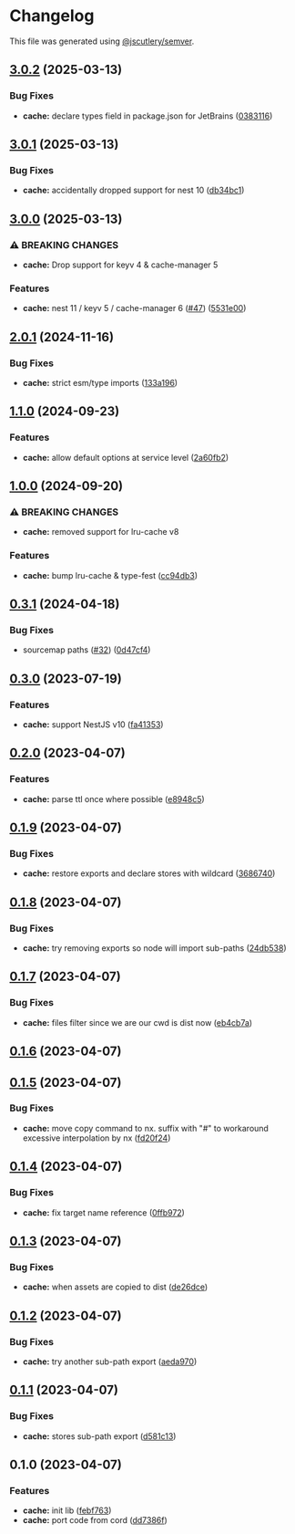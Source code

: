 # Changelog

This file was generated using [@jscutlery/semver](https://github.com/jscutlery/semver).

## [3.0.2](https://github.com/SeedCompany/libs/compare/cache-3.0.1...cache-3.0.2) (2025-03-13)


### Bug Fixes

* **cache:** declare types field in package.json for JetBrains ([0383116](https://github.com/SeedCompany/libs/commit/0383116fa28a9ace07a26d3beecd1950fab0e748))

## [3.0.1](https://github.com/SeedCompany/libs/compare/cache-3.0.0...cache-3.0.1) (2025-03-13)


### Bug Fixes

* **cache:** accidentally dropped support for nest 10 ([db34bc1](https://github.com/SeedCompany/libs/commit/db34bc11d415c062c68f359245f490b54457e905))

## [3.0.0](https://github.com/SeedCompany/libs/compare/cache-2.0.1...cache-3.0.0) (2025-03-13)


### ⚠ BREAKING CHANGES

* **cache:** Drop support for keyv 4 & cache-manager 5

### Features

* **cache:** nest 11 / keyv 5 / cache-manager 6 ([#47](https://github.com/SeedCompany/libs/issues/47)) ([5531e00](https://github.com/SeedCompany/libs/commit/5531e00f59a271b05c128e6213654d04734591f2))

## [2.0.1](https://github.com/SeedCompany/libs/compare/cache-2.0.0...cache-2.0.1) (2024-11-16)


### Bug Fixes

* **cache:** strict esm/type imports ([133a196](https://github.com/SeedCompany/libs/commit/133a196150caa51efe930041180869feb79715e2))

## [1.1.0](https://github.com/SeedCompany/libs/compare/cache-1.0.0...cache-1.1.0) (2024-09-23)


### Features

* **cache:** allow default options at service level ([2a60fb2](https://github.com/SeedCompany/libs/commit/2a60fb286811729a919b409a78b06e8bdfa47bac))

## [1.0.0](https://github.com/SeedCompany/libs/compare/cache-0.3.1...cache-1.0.0) (2024-09-20)


### ⚠ BREAKING CHANGES

* **cache:** removed support for lru-cache v8

### Features

* **cache:** bump lru-cache & type-fest ([cc94db3](https://github.com/SeedCompany/libs/commit/cc94db39eb43ab242f06102d6fa62ea698c16366))

## [0.3.1](https://github.com/SeedCompany/libs/compare/cache-0.3.0...cache-0.3.1) (2024-04-18)


### Bug Fixes

* sourcemap paths ([#32](https://github.com/SeedCompany/libs/issues/32)) ([0d47cf4](https://github.com/SeedCompany/libs/commit/0d47cf47898fbe24f3adb8fdf4cb000b40f68a89))

## [0.3.0](https://github.com/SeedCompany/libs/compare/cache-0.2.0...cache-0.3.0) (2023-07-19)


### Features

* **cache:** support NestJS v10 ([fa41353](https://github.com/SeedCompany/libs/commit/fa4135393fd13b2b2676d5a20f909e4880443b6e))

## [0.2.0](https://github.com/SeedCompany/libs/compare/cache-0.1.9...cache-0.2.0) (2023-04-07)


### Features

* **cache:** parse ttl once where possible ([e8948c5](https://github.com/SeedCompany/libs/commit/e8948c5deff8e1d1306b0b7e2634c8040ad72db4))

## [0.1.9](https://github.com/SeedCompany/libs/compare/cache-0.1.8...cache-0.1.9) (2023-04-07)


### Bug Fixes

* **cache:** restore exports and declare stores with wildcard ([3686740](https://github.com/SeedCompany/libs/commit/3686740ed4cafb23579a055a017460c7d1e54534))

## [0.1.8](https://github.com/SeedCompany/libs/compare/cache-0.1.7...cache-0.1.8) (2023-04-07)


### Bug Fixes

* **cache:** try removing exports so node will import sub-paths ([24db538](https://github.com/SeedCompany/libs/commit/24db538b6d70475b296e4f46b7c6d1f9c1da6638))

## [0.1.7](https://github.com/SeedCompany/libs/compare/cache-0.1.6...cache-0.1.7) (2023-04-07)


### Bug Fixes

* **cache:** files filter since we are our cwd is dist now ([eb4cb7a](https://github.com/SeedCompany/libs/commit/eb4cb7ac6569de5fca23999c2ed6cc6ac68a5895))

## [0.1.6](https://github.com/SeedCompany/libs/compare/cache-0.1.5...cache-0.1.6) (2023-04-07)

## [0.1.5](https://github.com/SeedCompany/libs/compare/cache-0.1.4...cache-0.1.5) (2023-04-07)


### Bug Fixes

* **cache:** move copy command to nx. suffix with "#" to workaround excessive interpolation by nx ([fd20f24](https://github.com/SeedCompany/libs/commit/fd20f2441b5bc73f80aae5adf1b3cd119970d499))

## [0.1.4](https://github.com/SeedCompany/libs/compare/cache-0.1.3...cache-0.1.4) (2023-04-07)


### Bug Fixes

* **cache:** fix target name reference ([0ffb972](https://github.com/SeedCompany/libs/commit/0ffb972a6c4b5d9d8a63e67f2b835048265a6fcf))

## [0.1.3](https://github.com/SeedCompany/libs/compare/cache-0.1.2...cache-0.1.3) (2023-04-07)


### Bug Fixes

* **cache:** when assets are copied to dist ([de26dce](https://github.com/SeedCompany/libs/commit/de26dcea535d39432b994b9381180c528a31213e))

## [0.1.2](https://github.com/SeedCompany/libs/compare/cache-0.1.1...cache-0.1.2) (2023-04-07)


### Bug Fixes

* **cache:** try another sub-path export ([aeda970](https://github.com/SeedCompany/libs/commit/aeda97009d0f98d2247648042cb6f5de98a049a1))

## [0.1.1](https://github.com/SeedCompany/libs/compare/cache-0.1.0...cache-0.1.1) (2023-04-07)


### Bug Fixes

* **cache:** stores sub-path export ([d581c13](https://github.com/SeedCompany/libs/commit/d581c13ad77f933847a424d20d074c5eafeb9bef))

## 0.1.0 (2023-04-07)


### Features

* **cache:** init lib ([febf763](https://github.com/SeedCompany/libs/commit/febf7635202fe204e58b8a33d5e1c0ca1990cd4f))
* **cache:** port code from cord ([dd7386f](https://github.com/SeedCompany/libs/commit/dd7386fa456f94d60cdf03623e39acf66e9a3594))
